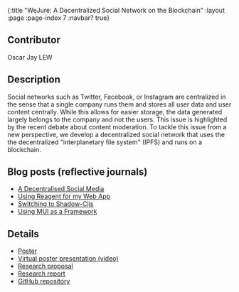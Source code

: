{:title "WeJure: A Decentralized Social Network on the Blockchain"
 :layout :page
 :page-index 7
 :navbar? true}

## Contributor
Oscar Jay LEW

## Description
Social networks such as Twitter, Facebook, or Instagram are centralized in the sense that a single company runs them and stores all user data and user content centrally. While this allows for easier storage, the data generated largely belongs to the company and not the users. This issue is highlighted by the recent debate about content moderation. To tackle this issue from a new perspective, we develop a decentralized social network that uses the the decentralized "interplanetary file system" (IPFS) and runs on a blockchain.

## Blog posts (reflective journals)
- [A Decentralised Social Media](/posts-output/2022-01-06-Blog-Post-Oscar-Jay-LEW/2022-01-06-Blog-Post-Oscar-Jay-LEW)
- [Using Reagent for my Web App](/posts-output/2022-01-20-Blog-Post-Oscar-Jay-LEW/2022-01-20-Blog-Post-Oscar-Jay-LEW)
- [Switching to Shadow-Cljs](/posts-output/2022-02-03-Blog-Post-Oscar-Jay-LEW/2022-02-03-Blog-Post-Oscar-Jay-LEW)
- [Using MUI as a Framework](/posts-output/2022-02-17-Blog-Post-Oscar-Jay-LEW/2022-02-17-Blog-Post-Oscar-Jay-LEW)

## Details
- [Poster](/pdf/Poster-Oscar-Jay-LEW.pdf)
- [Virtual poster presentation (video)](/mp4/Presentation-Oscar-Jay-LEW.mp4)
- [Research proposal](/pdf/Proposal-Oscar-Jay-LEW.pdf)
- [Research report](/pdf/Report-Oscar-Jay-LEW.pdf)
- [GitHub repository](https://github.com/clojure-finance/HKU-TDLEG-WeJure)